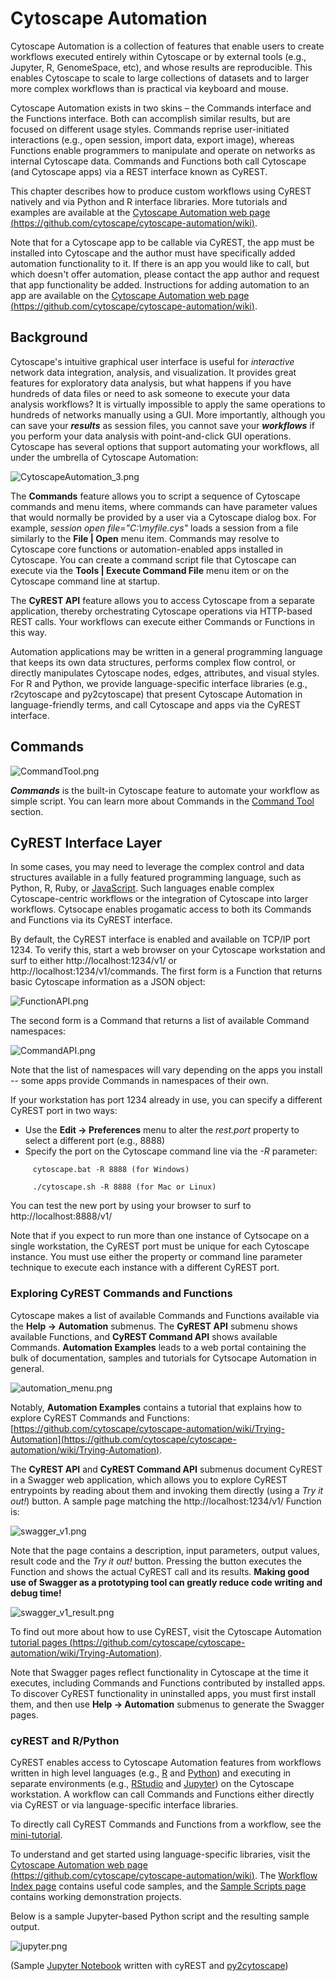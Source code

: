 <a id="programmatic_access_to_cytoscape_features_scripting"> </a>
<a id="programmatic_access_to_cytoscape_features"> </a>
<a id="cytoscape_automation"> </a>
# Cytoscape Automation

Cytoscape Automation is a collection of features that enable users to create workflows executed entirely within Cytoscape or by external tools (e.g., Jupyter, R, GenomeSpace, etc), and whose results are reproducible. This enables Cytoscape to scale to large collections of datasets and to larger more complex workflows than is practical via keyboard and mouse.

Cytoscape Automation exists in two skins – the Commands interface and the Functions interface. Both can accomplish similar results, but are focused on different usage styles. Commands reprise user-initiated interactions (e.g., open session, import data, export image), whereas Functions enable programmers to manipulate and operate on networks as internal Cytoscape data. Commands and Functions both call Cytoscape (and Cytoscape apps) via a REST interface known as CyREST.

This chapter describes how to produce custom workflows using CyREST natively and via Python and R interface libraries. More tutorials and examples are available at the [Cytoscape Automation web page (https://github.com/cytoscape/cytoscape-automation/wiki)](https://github.com/cytoscape/cytoscape-automation/wiki).

Note that for a Cytoscape app to be callable via CyREST, the app must be installed into Cytoscape and the author must have
specifically added automation functionality to it. If there is
an app you would like to call, but which doesn't offer automation, please contact the app author and request that app functionality be 
added. Instructions for adding automation to an app are available on the [Cytoscape Automation web page (https://github.com/cytoscape/cytoscape-automation/wiki)](https://github.com/cytoscape/cytoscape-automation/wiki).

<a id="background"> </a>
## Background

Cytoscape's intuitive graphical user interface is useful for
*interactive* network data integration, analysis, and visualization. It
provides great features for exploratory data analysis, but what happens
if you have hundreds of data files or need to ask someone to execute
your data analysis workflows? It is virtually impossible to apply the
same operations to hundreds of networks manually using a GUI. More
importantly, although you can save your ***results*** as session files,
you cannot save your ***workflows*** if you perform your data analysis
with point-and-click GUI operations. Cytoscape has several options that
support automating your workflows, all under the umbrella of Cytoscape Automation:

![CytoscapeAutomation_3.png](_static/images/ProgrammaticAccess/CytoscapeAutomation_3.png)

The **Commands** feature allows you to script a sequence of Cytoscape commands
and menu items, where commands can have parameter values that would
normally be provided by a user via a Cytoscape dialog box. For example,
*session open file="C:\\myfile.cys"* loads a session from a file
similarly to the **File | Open** menu item. Commands may 
resolve to Cytoscape core functions or automation-enabled apps installed in 
Cytoscape. You can create a command
script file that Cytoscape can execute via the **Tools | Execute Command
File** menu item or on the Cytoscape command line at startup. 

The **CyREST API** feature allows you to access Cytoscape from a separate
application, thereby orchestrating Cytoscape operations via HTTP-based REST calls. 
Your workflows can execute either Commands or Functions in this way.

Automation applications may be written in a general programming
language that keeps its own data structures, performs
complex flow control, or directly manipulates Cytoscape nodes, edges,
attributes, and visual styles. For R and Python, we provide language-specific
interface libraries (e.g., r2cytoscape and py2cytoscape) that present 
Cytoscape Automation in language-friendly terms, and call Cytoscape and apps via 
the CyREST interface.

<a id="commands"> </a>
## Commands

![CommandTool.png](_static/images/ProgrammaticAccess/CommandTool.png)

***Commands*** is the built-in Cytoscape feature to automate your
workflow as simple script. You can learn more about Commands in the [Command Tool](Command_Tool.html#command-tool)
section.

<a id="restful_api"> </a>
## CyREST Interface Layer

In some cases, you may need to leverage the complex control and data structures available in a fully featured programming language,
such as Python, R, Ruby, or
[JavaScript](https://en.wikipedia.org/wiki/JavaScript). Such languages enable complex Cytoscape-centric workflows or the integration of Cytoscape into larger workflows. Cytsocape enables progamatic access to both its Commands and Functions via its CyREST interface.

By default, the CyREST interface is enabled and available on TCP/IP port 1234. To verify this, start a web browser on 
your Cytoscape workstation and surf to either http://localhost:1234/v1/ or http://localhost:1234/v1/commands. The first form is a Function that returns basic Cytoscape information as a JSON object:

![FunctionAPI.png](_static/images/ProgrammaticAccess/FunctionAPI.png)
    
The second form is a Command that returns a list of available Command namespaces:

![CommandAPI.png](_static/images/ProgrammaticAccess/CommandAPI.png)

Note that the list of namespaces will vary depending on the apps you install -- some apps provide Commands in namespaces of their own.

If your workstation has port 1234 already in use, you can specify a different CyREST port in two ways:

* Use the **Edit → Preferences** menu to alter the *rest.port* property to select a different port (e.g., 8888)
* Specify the port on the Cytoscape command line via the *-R* parameter:

```
     cytoscape.bat -R 8888 (for Windows)
     
     ./cytoscape.sh -R 8888 (for Mac or Linux)
```

You can test the new port by using your browser to surf to http://localhost:8888/v1/

Note that if you expect to run more than one instance of Cytsocape on a single workstation, the CyREST port must be unique for each Cytoscape instance. You must use either the property or command line parameter technique to execute each instance with a different CyREST port.

<a id="exploring_cyrest_commands_and_functions"> </a>
### Exploring CyREST Commands and Functions

Cytoscape makes a list of available Commands and Functions available via the **Help → Automation** submenus. The **CyREST API** submenu shows available Functions, and **CyREST Command API** shows available Commands. **Automation Examples** leads to a web portal containing the bulk of documentation, samples and tutorials for Cytsocape Automation in general. 

![automation_menu.png](_static/images/ProgrammaticAccess/automation_menu.png)

Notably, **Automation Examples** contains a tutorial that explains how to explore CyREST Commands and Functions: [https://github.com/cytoscape/cytoscape-automation/wiki/Trying-Automation](https://github.com/cytoscape/cytoscape-automation/wiki/Trying-Automation).

The **CyREST API** and **CyREST Command API** submenus document CyREST in a Swagger web application, which allows you to explore CyREST entrypoints by reading about them and invoking them directly (using a *Try it out!*) button. A sample page matching the http://localhost:1234/v1/ Function is:

![swagger_v1.png](_static/images/ProgrammaticAccess/swagger_v1.png)

Note that the page contains a description, input parameters, output values, result code and the *Try it out!* button. Pressing the button executes the Function and shows the actual CyREST call and its results. **Making good use of Swagger as a prototyping tool can greatly reduce code writing and debug time!**

![swagger_v1_result.png](_static/images/ProgrammaticAccess/swagger_v1_result.png)

To find out more about how to use CyREST, visit the Cytoscape Automation [tutorial pages (https://github.com/cytoscape/cytoscape-automation/wiki/Trying-Automation)](https://github.com/cytoscape/cytoscape-automation/wiki/Trying-Automation).

Note that Swagger pages reflect functionality in Cytoscape at the time it executes, including Commands and Functions contributed by installed apps. To discover CyREST functionality in uninstalled apps, you must first install them, and then use **Help → Automation** submenus to generate the Swagger pages.

<a id="cyrest_and_rpython"> </a>
### cyREST and R/Python

CyREST enables access to Cytoscape Automation features from workflows written in high level languages (e.g., [R](http://www.r-project.org/) and [Python](https://www.python.org/)) and executing in separate environments (e.g., [RStudio](https://www.rstudio.com/) and [Jupyter](https://jupyter.org/)) on the Cytoscape workstation. A workflow can call Commands and Functions either directly via CyREST or via language-specific interface libraries. 

To directly call CyREST Commands and Functions from a workflow, see the [mini-tutorial](Programmatic_Access_to_Cytoscape_Features_Scripting.html#exploring_cyrest_commands_and_functions). 

To understand and get started using language-specific libraries, visit the [Cytoscape Automation web page (https://github.com/cytoscape/cytoscape-automation/wiki)](https://github.com/cytoscape/cytoscape-automation/wiki). The [Workflow Index page](https://github.com/cytoscape/cytoscape-automation/wiki/Workflow-Index) contains useful code samples, and the [Sample Scripts page](https://github.com/cytoscape/cytoscape-automation/tree/master/for-scripters) contains working demonstration projects.

Below is a sample Jupyter-based Python script and the resulting sample output.

![jupyter.png](_static/images/ProgrammaticAccess/jupyter.png)

(Sample [Jupyter
Notebook](http://nbviewer.ipython.org/github/idekerlab/py2cytoscape/blob/develop/examples/New_wrapper_api_sample.ipynb)
written with cyREST and
[py2cytoscape](https://github.com/idekerlab/py2cytoscape))

